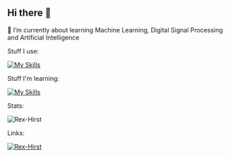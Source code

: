 ## Hi there 👋

🌱 I’m currently about learning Machine Learning, Digital Signal Processing and Artificial Intelligence

Stuff I use:

[![My Skills](https://skillicons.dev/icons?i=py,html,css,js,nextjs,c,sqlite,r,wordpress,figma)](https://skillicons.dev)

Stuff I'm learning:

[![My Skills](https://skillicons.dev/icons?i=astro,pytorch,tensorflow,vercel,webflow)](https://skillicons.dev)

Stats:

<img src="https://github-readme-stats.vercel.app/api/top-langs/?username=Rex-Hirst&layout=compact&theme=nightowl" alt="Rex-Hirst" /></td>

Links:

<a href="https://www.linkedin.com/in/rexhirst/" target="_blank">
  <img src="https://img.shields.io/badge/LinkedIn-0077B5?style=for-the-badge&logo=linkedin&logoColor=white" alt="Rex-Hirst"/>
</a>

<!--
**Rex-Hirst/Rex-Hirst** is a ✨ _special_ ✨ repository because its `README.md` (this file) appears on your GitHub profile.

Here are some ideas to get you started:

- 🔭 I’m currently working on ...
- 🌱 I’m currently learning ...
- 👯 I’m looking to collaborate on ...
- 🤔 I’m looking for help with ...
- 💬 Ask me about ...
- 📫 How to reach me: ...
- 😄 Pronouns: ...
- ⚡ Fun fact: ...
-->
